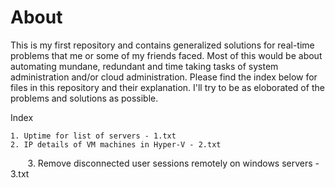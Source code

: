 # About

This is my first repository and contains generalized solutions for real-time problems that me or some of my friends faced. Most of this would be about automating mundane, redundant and time taking tasks of system administration and/or cloud administration. Please find the index below for files in this repository and their explanation. I'll try to be as eloborated of the problems and solutions as possible.

Index

	1. Uptime for list of servers - 1.txt
	2. IP details of VM machines in Hyper-V - 2.txt
        3. Remove disconnected user sessions remotely on windows servers - 3.txt
